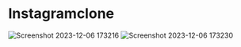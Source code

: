 ﻿# Instagramclone
![Screenshot 2023-12-06 173216](https://github.com/vickycoder86/Instagramclone/assets/133522366/6357214d-c40a-4f85-84b1-1c8c117408a7)
![Screenshot 2023-12-06 173230](https://github.com/vickycoder86/Instagramclone/assets/133522366/0ac8f5dd-bc8d-48dc-8335-39750a1e5984)
